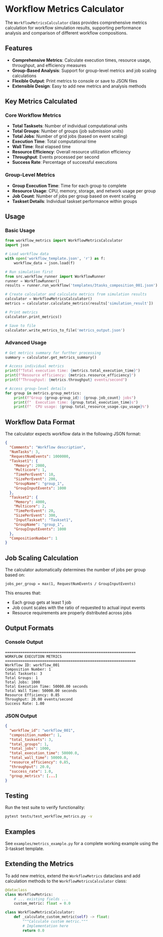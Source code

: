 # Workflow Metrics Calculator

The `WorkflowMetricsCalculator` class provides comprehensive metrics calculation for workflow simulation results, supporting performance analysis and comparison of different workflow compositions.

## Features

- **Comprehensive Metrics**: Calculate execution times, resource usage, throughput, and efficiency measures
- **Group-Based Analysis**: Support for group-level metrics and job scaling calculations
- **Flexible Output**: Print metrics to console or save to JSON files
- **Extensible Design**: Easy to add new metrics and analysis methods

## Key Metrics Calculated

### Core Workflow Metrics
- **Total Tasksets**: Number of individual computational units
- **Total Groups**: Number of groups (job submission units)
- **Total Jobs**: Number of grid jobs (based on event scaling)
- **Execution Time**: Total computational time
- **Wall Time**: Real elapsed time
- **Resource Efficiency**: Overall resource utilization efficiency
- **Throughput**: Events processed per second
- **Success Rate**: Percentage of successful executions

### Group-Level Metrics
- **Group Execution Time**: Time for each group to complete
- **Resource Usage**: CPU, memory, storage, and network usage per group
- **Job Count**: Number of jobs per group based on event scaling
- **Taskset Details**: Individual taskset performance within groups

## Usage

### Basic Usage

```python
from workflow_metrics import WorkflowMetricsCalculator
import json

# Load workflow data
with open('workflow_template.json', 'r') as f:
    workflow_data = json.load(f)

# Run simulation first
from src.workflow_runner import WorkflowRunner
runner = WorkflowRunner()
results = runner.run_workflow('templates/3tasks_composition_001.json')

# Create calculator and calculate metrics from simulation results
calculator = WorkflowMetricsCalculator()
metrics = calculator.calculate_metrics(results['simulation_result'])

# Print metrics
calculator.print_metrics()

# Save to file
calculator.write_metrics_to_file('metrics_output.json')
```

### Advanced Usage

```python
# Get metrics summary for further processing
summary = calculator.get_metrics_summary()

# Access individual metrics
print(f"Total execution time: {metrics.total_execution_time}")
print(f"Resource efficiency: {metrics.resource_efficiency}")
print(f"Throughput: {metrics.throughput} events/second")

# Access group-level details
for group in metrics.group_metrics:
    print(f"Group {group.group_id}: {group.job_count} jobs")
    print(f"  Execution time: {group.total_execution_time}s")
    print(f"  CPU usage: {group.total_resource_usage.cpu_usage}%")
```

## Workflow Data Format

The calculator expects workflow data in the following JSON format:

```json
{
  "Comments": "Workflow description",
  "NumTasks": 3,
  "RequestNumEvents": 1000000,
  "Taskset1": {
    "Memory": 2000,
    "Multicore": 1,
    "TimePerEvent": 10,
    "SizePerEvent": 200,
    "GroupName": "group_1",
    "GroupInputEvents": 1000
  },
  "Taskset2": {
    "Memory": 4000,
    "Multicore": 2,
    "TimePerEvent": 20,
    "SizePerEvent": 300,
    "InputTaskset": "Taskset1",
    "GroupName": "group_1",
    "GroupInputEvents": 1000
  },
  "CompositionNumber": 1
}
```

## Job Scaling Calculation

The calculator automatically determines the number of jobs per group based on:

```
jobs_per_group = max(1, RequestNumEvents / GroupInputEvents)
```

This ensures that:
- Each group gets at least 1 job
- Job count scales with the ratio of requested to actual input events
- Resource requirements are properly distributed across jobs

## Output Formats

### Console Output
```
============================================================
WORKFLOW EXECUTION METRICS
============================================================
Workflow ID: workflow_001
Composition Number: 1
Total Tasksets: 3
Total Groups: 1
Total Jobs: 1000
Total Execution Time: 50000.00 seconds
Total Wall Time: 50000.00 seconds
Resource Efficiency: 0.85
Throughput: 20.00 events/second
Success Rate: 1.00
```

### JSON Output
```json
{
  "workflow_id": "workflow_001",
  "composition_number": 1,
  "total_tasksets": 3,
  "total_groups": 1,
  "total_jobs": 1000,
  "total_execution_time": 50000.0,
  "total_wall_time": 50000.0,
  "resource_efficiency": 0.85,
  "throughput": 20.0,
  "success_rate": 1.0,
  "group_metrics": [...]
}
```

## Testing

Run the test suite to verify functionality:

```bash
pytest tests/test_workflow_metrics.py -v
```

## Examples

See `examples/metrics_example.py` for a complete working example using the 3-taskset template.

## Extending the Metrics

To add new metrics, extend the `WorkflowMetrics` dataclass and add calculation methods to the `WorkflowMetricsCalculator` class:

```python
@dataclass
class WorkflowMetrics:
    # ... existing fields ...
    custom_metric: float = 0.0

class WorkflowMetricsCalculator:
    def _calculate_custom_metric(self) -> float:
        """Calculate custom metric."""
        # Implementation here
        return 0.0
```

